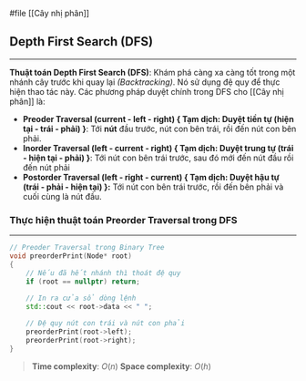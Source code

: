 #file [[Cây nhị phân]]

## Depth First Search (DFS)
---
**Thuật toán Depth First Search (DFS)**: Khám phá càng xa càng tốt trong một nhánh cây trước khi quay lại _(Backtracking)_. Nó sử dụng đệ quy để thực hiện thao tác này. Các phương pháp duyệt chính trong DFS cho [[Cây nhị phân]] là:
- **Preoder Traversal (current - left - right) { Tạm dịch: Duyệt tiền tự (hiện tại - trái - phải) }**: Tới **nút** đầu trước, nút con bên trái, rồi đến nút con bên phải.
- **Inorder Traversal (left - current - right) { Tạm dịch: Duyệt trung tự (trái - hiện tại - phải) }**: Tới nút con bên trái trước, sau đó mới đến nút đầu rồi đến nút phải
- **Postorder Traversal (left - right - current) { Tạm dịch: Duyệt hậu tự (trái - phải - hiện tại) }:** Tới nút con bên trái trước, rồi đến bên phải và cuối cùng là nút đầu.

### Thực hiện thuật toán **Preorder Traversal** trong **DFS**
---
``` cpp
// Preoder Traversal trong Binary Tree
void preorderPrint(Node* root)
{
    // Nếu đã hết nhánh thì thoát đệ quy
    if (root == nullptr) return;
    
    // In ra cửa sổ dòng lệnh
    std::cout << root->data << " ";

    // Đệ quy nút con trái và nút con phải
    preorderPrint(root->left);
    preorderPrint(root->right);
}
```

> **Time complexity**: $O(n)$
> **Space complexity**: $O(h)$
